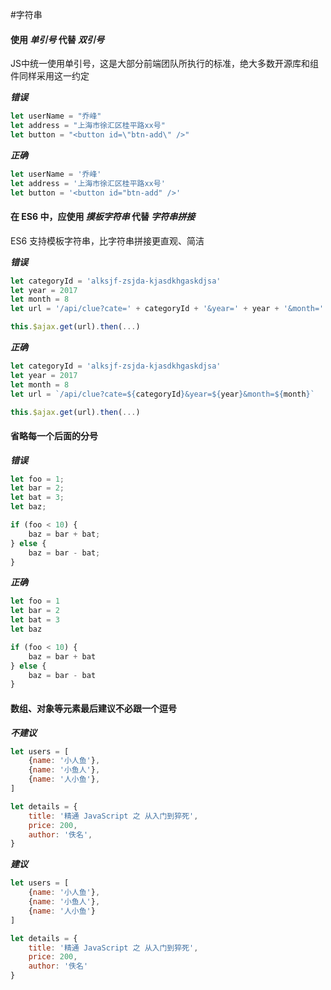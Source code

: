 #字符串

#### 使用 _单引号_ 代替 _双引号_

JS中统一使用单引号，这是大部分前端团队所执行的标准，绝大多数开源库和组件同样采用这一约定

***错误***

```javascript
let userName = "乔峰"
let address = "上海市徐汇区桂平路xx号"
let button = "<button id=\"btn-add\" />"
```
***正确***

```javascript
let userName = '乔峰'
let address = '上海市徐汇区桂平路xx号'
let button = '<button id="btn-add" />'
```
#### 在 ES6 中，应使用 _摸板字符串_ 代替 _字符串拼接_

ES6 支持模板字符串，比字符串拼接更直观、简洁

***错误***

```javascript
let categoryId = 'alksjf-zsjda-kjasdkhgaskdjsa'
let year = 2017
let month = 8
let url = '/api/clue?cate=' + categoryId + '&year=' + year + '&month=' + month

this.$ajax.get(url).then(...)
```
***正确***

```javascript
let categoryId = 'alksjf-zsjda-kjasdkhgaskdjsa'
let year = 2017
let month = 8
let url = `/api/clue?cate=${categoryId}&year=${year}&month=${month}`

this.$ajax.get(url).then(...)
```

#### 省略每一个后面的分号

***错误***

```javascript
let foo = 1;
let bar = 2;
let bat = 3;
let baz;

if (foo < 10) {
    baz = bar + bat;
} else {
    baz = bar - bat;
}
```

***正确***

```javascript
let foo = 1
let bar = 2
let bat = 3
let baz

if (foo < 10) {
    baz = bar + bat
} else {
    baz = bar - bat
}
```

#### 数组、对象等元素最后建议不必跟一个逗号

***不建议***

```javascript
let users = [
    {name: '小人鱼'},
    {name: '小鱼人'},
    {name: '人小鱼'},
]

let details = {
    title: '精通 JavaScript 之 从入门到猝死',
    price: 200,
    author: '佚名',
}
```

***建议***

```javascript
let users = [
    {name: '小人鱼'},
    {name: '小鱼人'},
    {name: '人小鱼'}
]

let details = {
    title: '精通 JavaScript 之 从入门到猝死',
    price: 200,
    author: '佚名'
}
```